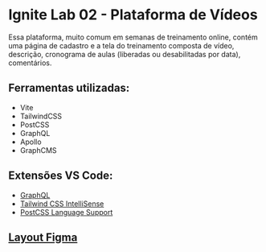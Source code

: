 # Ignite Lab 02 - Plataforma de Vídeos

Essa plataforma, muito comum em semanas de treinamento online, contém uma página de cadastro e a tela do treinamento composta de vídeo, descrição, cronograma de aulas (liberadas ou desabilitadas por data), comentários.

## Ferramentas utilizadas:

- Vite
- TailwindCSS
- PostCSS
- GraphQL
- Apollo
- GraphCMS

## Extensões VS Code:

- [GraphQL](https://marketplace.visualstudio.com/items?itemName=GraphQL.vscode-graphql)
- [Tailwind CSS IntelliSense](https://marketplace.visualstudio.com/items?itemName=bradlc.vscode-tailwindcss)
- [PostCSS Language Support](https://marketplace.visualstudio.com/items?itemName=csstools.postcss)

## [Layout Figma](https://www.figma.com/community/file/1120711251998877938)
